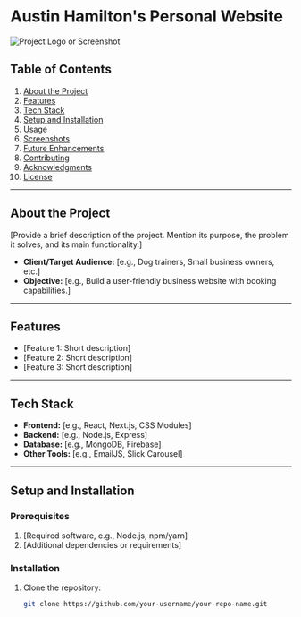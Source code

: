 # Austin Hamilton's Personal Website

![Project Logo or Screenshot](path/to/image.png)

## Table of Contents

1. [About the Project](#about-the-project)
2. [Features](#features)
3. [Tech Stack](#tech-stack)
4. [Setup and Installation](#setup-and-installation)
5. [Usage](#usage)
6. [Screenshots](#screenshots)
7. [Future Enhancements](#future-enhancements)
8. [Contributing](#contributing)
9. [Acknowledgments](#acknowledgments)
10. [License](#license)

---

## About the Project

[Provide a brief description of the project. Mention its purpose, the problem it solves, and its main functionality.]

- **Client/Target Audience:** [e.g., Dog trainers, Small business owners, etc.]
- **Objective:** [e.g., Build a user-friendly business website with booking capabilities.]

---

## Features

- [Feature 1: Short description]
- [Feature 2: Short description]
- [Feature 3: Short description]

---

## Tech Stack

- **Frontend:** [e.g., React, Next.js, CSS Modules]
- **Backend:** [e.g., Node.js, Express]
- **Database:** [e.g., MongoDB, Firebase]
- **Other Tools:** [e.g., EmailJS, Slick Carousel]

---

## Setup and Installation

### Prerequisites

1. [Required software, e.g., Node.js, npm/yarn]
2. [Additional dependencies or requirements]

### Installation

1. Clone the repository:
   ```bash
   git clone https://github.com/your-username/your-repo-name.git
